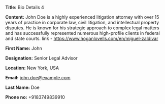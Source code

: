 **Title:**  Bio Details 4 

**Content:**  John Doe is a highly experienced litigation attorney with over 15 years of practice in corporate law, civil litigation, and intellectual property disputes. He is known for his strategic approach to complex legal matters and has successfully represented numerous high-profile clients in federal and state courts. 
link - https://www.hoganlovells.com/en/miguel-zaldivar 

**First Name:** John 

**Designation:** Senior Legal Advisor 

**Location:** New York, USA 

**Email:** john.doe@example.com 

**Last Name:** Doe 

**Phone no:** +9183749839910 
 
